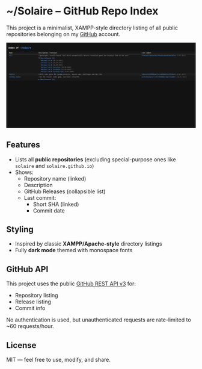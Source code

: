 # ~/Solaire – GitHub Repo Index

This project is a minimalist, XAMPP-style directory listing of all public repositories belonging on my [GitHub](https://github.com/solaire) account.

![screenshot](preview.png)

## Features

- Lists all **public repositories** (excluding special-purpose ones like `solaire` and `solaire.github.io`)
- Shows:
  - Repository name (linked)
  - Description
  - GitHub Releases (collapsible list)
  - Last commit:
    - Short SHA (linked)
    - Commit date

## Styling

- Inspired by classic **XAMPP/Apache-style** directory listings
- Fully **dark mode** themed with monospace fonts

## GitHub API

This project uses the public [GitHub REST API v3](https://docs.github.com/en/rest) for:
- Repository listing
- Release listing
- Commit info

No authentication is used, but unauthenticated requests are rate-limited to ~60 requests/hour.

## License

MIT — feel free to use, modify, and share.
